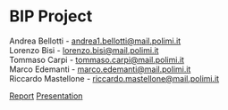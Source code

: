 # BIP Project

Andrea Bellotti - andrea1.bellotti@mail.polimi.it\
Lorenzo Bisi - lorenzo.bisi@mail.polimi.it\
Tommaso Carpi - tommaso.carpi@mail.polimi.it\
Marco Edemanti - marco.edemanti@mail.polimi.it\
Riccardo Mastellone - riccardo.mastellone@mail.polimi.it


[Report](docs/report.pdf)
[Presentation](docs/presentation.pdf)